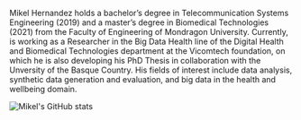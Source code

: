 Mikel Hernandez holds a bachelor’s degree in Telecommunication Systems Engineering (2019) and a master’s degree in Biomedical Technologies (2021) from the Faculty of Engineering of Mondragon University. Currently, is working as a Researcher in the Big Data Health line of the Digital Health and Biomedical Technologies department at the Vicomtech foundation, on which he is also developing his PhD Thesis in collaboration with the Unversity of the Basque Country. His fields of interest include data analysis, synthetic data generation and evaluation, and big data in the health and wellbeing domain.

![Mikel's GitHub stats](https://github-readme-stats.vercel.app/api?username=mikel-hernandezj&count_private=true&show_icons=true&theme=dark)

<!--
**mikel-hernandezj/mikel-hernandezj** is a ✨ _special_ ✨ repository because its `README.md` (this file) appears on your GitHub profile.
